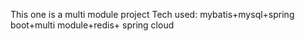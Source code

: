 This one is a multi module project 
Tech used: mybatis+mysql+spring boot+multi module+redis+ spring cloud


